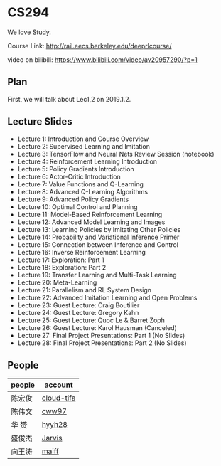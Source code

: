 # CS294

We love Study.

Course Link: http://rail.eecs.berkeley.edu/deeprlcourse/

video on bilibili: https://www.bilibili.com/video/av20957290/?p=1

## Plan

First, we will talk about Lec1,2 on 2019.1.2. 

## Lecture Slides

- Lecture 1: Introduction and Course Overview
- Lecture 2: Supervised Learning and Imitation
- Lecture 3: TensorFlow and Neural Nets Review Session (notebook)
- Lecture 4: Reinforcement Learning Introduction
- Lecture 5: Policy Gradients Introduction
- Lecture 6: Actor-Critic Introduction
- Lecture 7: Value Functions and Q-Learning
- Lecture 8: Advanced Q-Learning Algorithms
- Lecture 9: Advanced Policy Gradients
- Lecture 10: Optimal Control and Planning
- Lecture 11: Model-Based Reinforcement Learning
- Lecture 12: Advanced Model Learning and Images
- Lecture 13: Learning Policies by Imitating Other Policies
- Lecture 14: Probability and Variational Inference Primer
- Lecture 15: Connection between Inference and Control
- Lecture 16: Inverse Reinforcement Learning
- Lecture 17: Exploration: Part 1
- Lecture 18: Exploration: Part 2
- Lecture 19: Transfer Learning and Multi-Task Learning
- Lecture 20: Meta-Learning
- Lecture 21: Parallelism and RL System Design
- Lecture 22: Advanced Imitation Learning and Open Problems
- Lecture 23: Guest Lecture: Craig Boutilier
- Lecture 24: Guest Lecture: Gregory Kahn
- Lecture 25: Guest Lecture: Quoc Le & Barret Zoph
- Lecture 26: Guest Lecture: Karol Hausman (Canceled)
- Lecture 27: Final Project Presentations: Part 1 (No Slides)
- Lecture 28: Final Project Presentations: Part 2 (No Slides)

## People

people | account
---|---
陈宏俊 | [cloud-tifa](https://github.com/cloud-tifa)
陈伟文 | [cww97](https://github.com/cww97)
华  赟 | [hyyh28](https://github.com/hyyh28)
盛俊杰 | [Jarvis](https://github.com/Jarvis-K)
向王涛 | [maiff](https://github.com/maiff)

